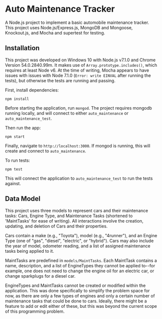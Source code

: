 Auto Maintenance Tracker
========================

A Node.js project to implement a basic automobile maintenance tracker. This project uses Node.js/Express.js, MongoDB and Mongoose, Knockout.js, and Mocha and supertest for testing. 

Installation
------------

This project was developed on Windows 10 with Node.js v7.1.0 and Chrome Version 54.0.2840.99m. It makes use of ```Array.prototype.includes()```, which requires at least Node v6. At the time of writing, Mocha appears to have issues with issues with Node 7.1.0 (```Error: write EINVAL``` after running the tests), but otherwise the tests are running and passing. 

First, install dependencies:

```
npm install
```

Before starting the application, run ```mongod```. The project requires mongodb running locally, and will connect to either ```auto_maintenance``` or ```auto_maintenance_test```. 

Then run the app:

```
npm start
```

Finally, navigate to ```http://localhost:3000```. If mongod is running, this will create and connect to ```auto_maintenance```.

To run tests: 
```
npm test
```

This will connect the application to  ```auto_maintenance_test``` to run the tests against. 

Data Model
----------

This project uses three models to represent cars and their maintenance tasks: Cars, Engine Type, and Maintenance Tasks (shortened to 'MaintTasks' for ease of writing). All interactions involve the creation, updating, and deletion of Cars and their properties. 

Cars contain a make (e.g., "Toyota"), model (e.g., "4runner"), and an Engine Type (one of "gas", "diesel", "electric", or "hybrid"). Cars may also include the year of model, odometer reading, and a list of assigned maintenance tasks being applied to it. 

MaintTasks are predefined in ```models/MaintTasks```. Each MaintTask contains a name, description, and a list of EngineTypes they cannot be applied to--for example, one does not need to change the engine oil for an electric car, or change sparkplugs for a diesel car. 

EngineTypes and MaintTasks cannot be created or modified within the application. This was done specifically to simplify the problem space for now, as there are only a few types of engines and only a certain number of maintenance tasks that could be done to cars. Ideally, there might be a feature to add or edit either of these, but this was beyond the current scope of this programming problem. 